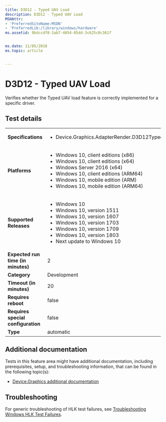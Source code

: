 ```yaml
---
title: D3D12 - Typed UAV Load
description: D3D12 - Typed UAV Load
MSHAttr:
- 'PreferredSiteName:MSDN'
- 'PreferredLib:/library/windows/hardware'
ms.assetid: 9bdccdf8-3ab7-4054-85dd-3c625c0c361f


ms.date: 11/05/2018
ms.topic: article


---
```


# <span id="p_hlk_test.5ff0a2a6-f43b-4eda-a3a1-d01c46940c3b"></span>D3D12 - Typed UAV Load


Verifies whether the Typed UAV load feature is correctly implemented for a specific driver.

## Test details

|||
|---|---|
| **Specifications**  | <ul><li>Device.Graphics.AdapterRender.D3D12TypedUAVLoad.CoreRequirement</li></ul> |  
| **Platforms**   | <ul><li>Windows 10, client editions (x86)</li><li>Windows 10, client editions (x64)</li><li>Windows Server 2016 (x64)</li><li>Windows 10, client editions (ARM64)</li><li>Windows 10, mobile edition (ARM)</li><li>Windows 10, mobile edition (ARM64)</li></ul> |
| **Supported Releases** | <ul><li>Windows 10</li><li>Windows 10, version 1511</li><li>Windows 10, version 1607</li><li>Windows 10, version 1703</li><li>Windows 10, version 1709</li><li>Windows 10, version 1803</li><li>Next update to Windows 10</li></ul> |
|**Expected run time (in minutes)**| 2 |
|**Category**| Development |
|**Timeout (in minutes)**| 20 |
|**Requires reboot**| false |
|**Requires special configuration**| false |
|**Type**| automatic |



## <span id="Additional_documentation"></span><span id="additional_documentation"></span><span id="ADDITIONAL_DOCUMENTATION"></span>Additional documentation


Tests in this feature area might have additional documentation, including prerequisites, setup, and troubleshooting information, that can be found in the following topic(s):

-   [Device.Graphics additional documentation](device-graphics-additional-documentation.md)

## <span id="Troubleshooting"></span><span id="troubleshooting"></span><span id="TROUBLESHOOTING"></span>Troubleshooting


For generic troubleshooting of HLK test failures, see [Troubleshooting Windows HLK Test Failures](../user/troubleshooting-windows-hlk-test-failures.md).










